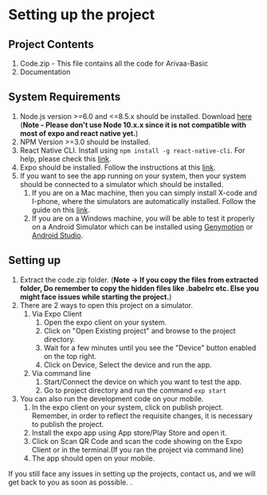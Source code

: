 # Setting up the project

## Project Contents

1. Code.zip - This file contains all the code for Arivaa-Basic
2. Documentation

## System Requirements

1. Node.js version &gt;=6.0 and &lt;=8.5.x should be installed. Download [here](https://nodejs.org/en/download/) \(**Note -  Please don't use Node 10.x.x since it is not compatible with most of expo and react native yet.**\)
2. NPM Version &gt;=3.0 should be installed. 
3. React Native CLI.  Install using `npm install -g react-native-cli`. For help, please check this [link](https://facebook.github.io/react-native/docs/getting-started.html).
4. Expo should be installed. Follow the instructions at this [link](https://expo.io/learn).
5. If you want to see the app running on your system, then your system should be connected to  a simulator which should be installed.
   1. If you are on a Mac machine, then you can simply install X-code and I-phone, where the simulators are automatically installed. Follow the guide on this [link](https://www.moncefbelyamani.com/how-to-install-xcode-homebrew-git-rvm-ruby-on-mac/).
   2. If you are on a Windows machine, you will be able to test it properly on a Android Simulator which can be installed using [Genymotion](https://www.genymotion.com/) or [Android Studio](https://developer.android.com/studio/index.html).

## Setting up

1. Extract the code.zip folder. \(**Note -&gt; If you copy the files from extracted folder, Do remember to copy the hidden files like .babelrc etc. Else you might face issues while starting the project.**\)
2. There are 2 ways to open this project on a simulator. 
   1. Via Expo Client
      1. Open the expo client on your system.
      2. Click on "Open Existing project" and browse to the project directory.
      3. Wait for a few minutes until you see the "Device" button enabled on the top right.
      4. Click on Device, Select the device and run the app.
   2. Via command line
      1. Start/Connect the device on which you want to test the app.
      2. Go to project directory and run the command `exp start`
3. You can also run the development code on your mobile.
   1. In the expo client on your system, click on publish project. Remember, in order to reflect the requisite changes, it is necessary to publish the project.
   2. Install the expo app using App store/Play Store and open it.
   3. Click on Scan QR Code and scan the code showing on the Expo Client or in the terminal.\(If you ran the project via command line\)
   4. The app should open on your mobile.

If you still face any issues in setting up the projects, contact us, and we will get back to you as soon as possible. .

